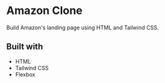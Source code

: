 # Amazon Clone
Build Amazon's landing page using HTML and Tailwind CSS.
## Built with
- HTML
- Tailwind CSS
- Flexbox
